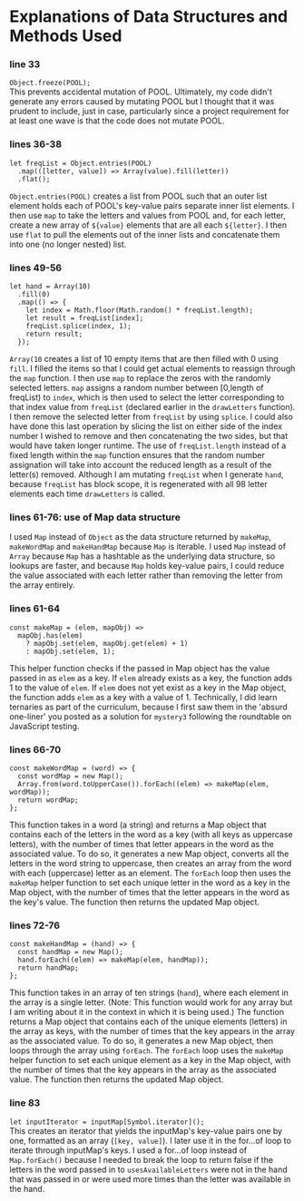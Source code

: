 # Explanations of Data Structures and Methods Used

### line 33
`Object.freeze(POOL);`<br/>
This prevents accidental mutation of POOL. Ultimately, my code didn't generate any errors caused by mutating POOL but I thought that it was prudent to include, just in case, particularly since a project requirement for at least one wave is that the code does not mutate POOL.

### lines 36-38
```
let freqList = Object.entries(POOL)
  .map(([letter, value]) => Array(value).fill(letter))
  .flat();
```
`Object.entries(POOL)` creates a list from POOL such that an outer list element holds each of POOL's key-value pairs separate inner list elements. I then use `map` to take the letters and values from POOL and, for each letter, create a new array of `${value}` elements that are all each `${letter}`. I then use `flat` to pull the elements out of the inner lists and concatenate them into one (no longer nested) list.

### lines 49-56
```
let hand = Array(10)
  .fill(0)
  .map(() => {
    let index = Math.floor(Math.random() * freqList.length);
    let result = freqList[index];
    freqList.splice(index, 1);
    return result;
  });
```
`Array(10` creates a list of 10 empty items that are then filled with 0 using `fill`. I filled the items so that I could get actual elements to reassign through the `map` function. I then use `map` to replace the zeros with the randomly selected letters. `map` assigns a random number between [0,length of freqList) to `index`, which is then used to select the letter corresponding to that index value from `freqList` (declared earlier in the `drawLetters` function). I then remove the selected letter from `freqList` by using `splice`. I could also have done this last operation by slicing the list on either side of the index number I wished to remove and then concatenating the two sides, but that would have taken longer runtime. The use of `freqList.length` instead of a fixed length within the `map` function ensures that the random number assignation will take into account the reduced length as a result of the letter(s) removed. Although I am mutating `freqList` when I generate `hand`, because `freqList` has block scope, it is regenerated with all 98 letter elements each time `drawLetters` is called.

### lines 61-76: use of Map data structure
I used `Map` instead of `Object` as the data structure returned by `makeMap`, `makeWordMap` and `makeHandMap` because `Map` is iterable. I used `Map` instead of `Array` because `Map` has a hashtable as the underlying data structure, so lookups are faster, and because `Map` holds key-value pairs, I could reduce the value associated with each letter rather than removing the letter from the array entirely.

### lines 61-64
```
const makeMap = (elem, mapObj) =>
  mapObj.has(elem)
    ? mapObj.set(elem, mapObj.get(elem) + 1)
    : mapObj.set(elem, 1);
```
This helper function checks if the passed in Map object has the value passed in as `elem` as a key. If `elem` already exists as a key, the function adds 1 to the value of `elem`. If `elem` does not yet exist as a key in the Map object, the function adds `elem` as a key with a value of 1. Technically, I did learn ternaries as part of the curriculum, because I first saw them in the 'absurd one-liner' you posted as a solution for `mystery3` following the roundtable on JavaScript testing.

### lines 66-70
```
const makeWordMap = (word) => {
  const wordMap = new Map();
  Array.from(word.toUpperCase()).forEach((elem) => makeMap(elem, wordMap));
  return wordMap;
};
```
This function takes in a word (a string) and returns a Map object that contains each of the letters in the word as a key (with all keys as uppercase letters), with the number of times that letter appears in the word as the associated value. To do so, it generates a new Map object, converts all the letters in the word string to uppercase, then creates an array from the word with each (uppercase) letter as an element. The `forEach` loop then uses the `makeMap` helper function to set each unique letter in the word as a key in the Map object, with the number of times that the letter appears in the word as the key's value. The function then returns the updated Map object.

### lines 72-76
```
const makeHandMap = (hand) => {
  const handMap = new Map();
  hand.forEach((elem) => makeMap(elem, handMap));
  return handMap;
};
```
This function takes in an array of ten strings (`hand`), where each element in the array is a single letter. (Note: This function would work for any array but I am writing about it in the context in which it is being used.) The function returns a Map object that contains each of the unique elements (letters) in the array as keys, with the number of times that the key appears in the array as the associated value. To do so, it generates a new Map object, then loops through the array using `forEach`. The `forEach` loop uses the `makeMap` helper function to set each unique element as a key in the Map object, with the number of times that the key appears in the array as the associated value. The function then returns the updated Map object.

### line 83
`let inputIterator = inputMap[Symbol.iterator]();`<br/>
This creates an iterator that yields the inputMap's key-value pairs one by one, formatted as an array (`[key, value]`). I later use it in the for...of loop to iterate through inputMap's keys. I used a for...of loop instead of `Map.forEach()` because I needed to break the loop to return false if the letters in the word passed in to `usesAvailableLetters` were not in the hand that was passed in or were used more times than the letter was available in the hand.
